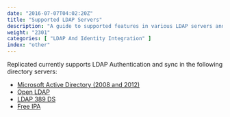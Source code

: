 ```yaml
---
date: "2016-07-07T04:02:20Z"
title: "Supported LDAP Servers"
description: "A guide to supported features in various LDAP servers and Replicated"
weight: "2301"
categories: [ "LDAP And Identity Integration" ]
index: "other"
---
```


Replicated currently supports LDAP Authentication and sync in the following directory servers:

- [Microsoft Active Directory (2008 and 2012)](https://microsoft.com)
- [Open LDAP](http://www.openldap.org/)
- [LDAP 389 DS](http://directory.fedoraproject.org/)
- [Free IPA](https://www.freeipa.org/page/Main_Page)

